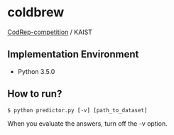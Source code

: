 # coldbrew

[CodRep-competition](https://github.com/KTH/CodRep-competition) / KAIST

## Implementation Environment

* Python 3.5.0

## How to run?
```shell
$ python predictor.py [-v] [path_to_dataset]
```
When you evaluate the answers, turn off the -v option. 
